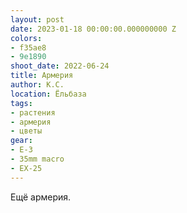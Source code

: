 ```yaml
---
layout: post
date: 2023-01-18 00:00:00.000000000 Z
colors:
- f35ae8
- 9e1890
shoot_date: 2022-06-24
title: Армерия
author: К.С.
location: Ёльбаза
tags:
- растения
- армерия
- цветы
gear:
- E-3
- 35mm macro
- EX-25
---
```

Ещё армерия.

